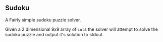 Sudoku
--------

A Fairly simple sudoku puzzle solver.

Given a 2 dimensional 9x9 array of `int`s the solver will attempt to solve the sudoku puzzle and output it's solution to stdout.
